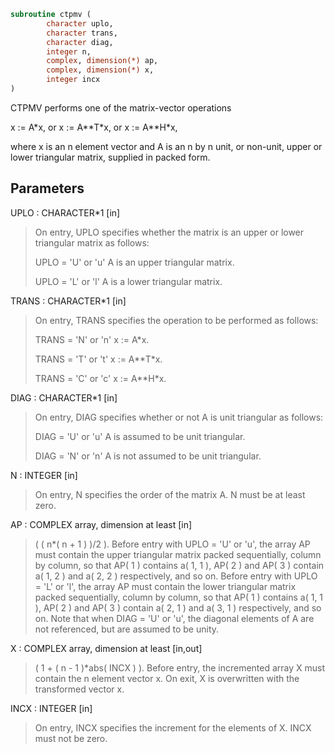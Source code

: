 ```fortran
subroutine ctpmv (
        character uplo,
        character trans,
        character diag,
        integer n,
        complex, dimension(*) ap,
        complex, dimension(*) x,
        integer incx
)
```

CTPMV  performs one of the matrix-vector operations

x := A\*x,   or   x := A\*\*T\*x,   or   x := A\*\*H\*x,

where x is an n element vector and  A is an n by n unit, or non-unit,
upper or lower triangular matrix, supplied in packed form.

## Parameters
UPLO : CHARACTER\*1 [in]
> On entry, UPLO specifies whether the matrix is an upper or
> lower triangular matrix as follows:
> 
> UPLO = 'U' or 'u'   A is an upper triangular matrix.
> 
> UPLO = 'L' or 'l'   A is a lower triangular matrix.

TRANS : CHARACTER\*1 [in]
> On entry, TRANS specifies the operation to be performed as
> follows:
> 
> TRANS = 'N' or 'n'   x := A\*x.
> 
> TRANS = 'T' or 't'   x := A\*\*T\*x.
> 
> TRANS = 'C' or 'c'   x := A\*\*H\*x.

DIAG : CHARACTER\*1 [in]
> On entry, DIAG specifies whether or not A is unit
> triangular as follows:
> 
> DIAG = 'U' or 'u'   A is assumed to be unit triangular.
> 
> DIAG = 'N' or 'n'   A is not assumed to be unit
> triangular.

N : INTEGER [in]
> On entry, N specifies the order of the matrix A.
> N must be at least zero.

AP : COMPLEX array, dimension at least [in]
> ( ( n\*( n + 1 ) )/2 ).
> Before entry with  UPLO = 'U' or 'u', the array AP must
> contain the upper triangular matrix packed sequentially,
> column by column, so that AP( 1 ) contains a( 1, 1 ),
> AP( 2 ) and AP( 3 ) contain a( 1, 2 ) and a( 2, 2 )
> respectively, and so on.
> Before entry with UPLO = 'L' or 'l', the array AP must
> contain the lower triangular matrix packed sequentially,
> column by column, so that AP( 1 ) contains a( 1, 1 ),
> AP( 2 ) and AP( 3 ) contain a( 2, 1 ) and a( 3, 1 )
> respectively, and so on.
> Note that when  DIAG = 'U' or 'u', the diagonal elements of
> A are not referenced, but are assumed to be unity.

X : COMPLEX array, dimension at least [in,out]
> ( 1 + ( n - 1 )\*abs( INCX ) ).
> Before entry, the incremented array X must contain the n
> element vector x. On exit, X is overwritten with the
> transformed vector x.

INCX : INTEGER [in]
> On entry, INCX specifies the increment for the elements of
> X. INCX must not be zero.
